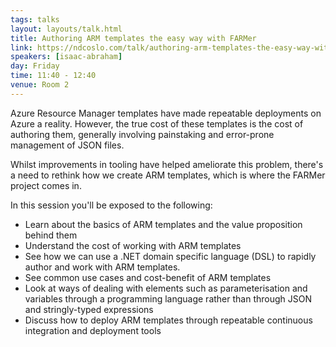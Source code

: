 ```yaml
---
tags: talks
layout: layouts/talk.html
title: Authoring ARM templates the easy way with FARMer
link: https://ndcoslo.com/talk/authoring-arm-templates-the-easy-way-with-farmer/
speakers: [isaac-abraham]
day: Friday
time: 11:40 - 12:40
venue: Room 2
---
```

Azure Resource Manager templates have made repeatable deployments on Azure a reality. However, the true cost of these templates is the cost of authoring them, generally involving painstaking and error-prone management of JSON files.

Whilst improvements in tooling have helped ameliorate this problem, there's a need to rethink how we create ARM templates, which is where the FARMer project comes in.

In this session you'll be exposed to the following:

* Learn about the basics of ARM templates and the value proposition behind them
* Understand the cost of working with ARM templates
* See how we can use a .NET domain specific language (DSL) to rapidly author and work with ARM templates.
* See common use cases and cost-benefit of ARM templates
* Look at ways of dealing with elements such as parameterisation and variables through a programming language rather than through JSON and stringly-typed expressions
* Discuss how to deploy ARM templates through repeatable continuous integration and deployment tools